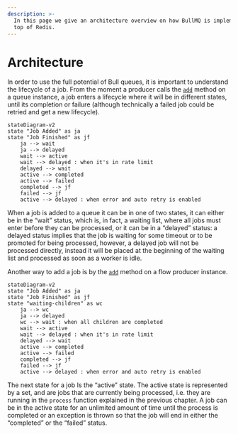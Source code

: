 ```yaml
---
description: >-
  In this page we give an architecture overview on how BullMQ is implemented on
  top of Redis.
---
```


# Architecture

In order to use the full potential of Bull queues, it is important to understand the lifecycle of a job. From the moment a producer calls the [`add`](https://github.com/taskforcesh/bullmq/blob/master/docs/gitbook/api/bullmq.queue.add.md) method on a queue instance, a job enters a lifecycle where it will be in different states, until its completion or failure \(although technically a failed job could be retried and get a new lifecycle\).

```mermaid
stateDiagram-v2
state "Job Added" as ja
state "Job Finished" as jf
    ja --> wait
    ja --> delayed
    wait --> active
    wait --> delayed : when it's in rate limit
    delayed --> wait
    active --> completed
    active --> failed
    completed --> jf
    failed --> jf
    active --> delayed : when error and auto retry is enabled
```

When a job is added to a queue it can be in one of two states, it can either be in the “wait” status, which is, in fact, a waiting list, where all jobs must enter before they can be processed, or it can be in a “delayed” status: a delayed status implies that the job is waiting for some timeout or to be promoted for being processed, however, a delayed job will not be processed directly, instead it will be placed at the beginning of the waiting list and processed as soon as a worker is idle.

Another way to add a job is by the [`add`](https://github.com/taskforcesh/bullmq/blob/master/docs/gitbook/api/bullmq.flowproducer.add.md) method on a flow producer instance.

```mermaid
stateDiagram-v2
state "Job Added" as ja
state "Job Finished" as jf
state "waiting-children" as wc
    ja --> wc
    ja --> delayed
    wc --> wait : when all children are completed
    wait --> active
    wait --> delayed : when it's in rate limit
    delayed --> wait
    active --> completed
    active --> failed
    completed --> jf
    failed --> jf
    active --> delayed : when error and auto retry is enabled
```

The next state for a job Is the “active” state. The active state is represented by a set, and are jobs that are currently being processed, i.e. they are running in the `process` function explained in the previous chapter. A job can be in the active state for an unlimited amount of time until the process is completed or an exception is thrown so that the job will end in either the “completed” or the “failed” status.
